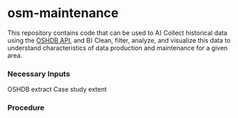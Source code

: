 # osm-maintenance
This repository contains code that can be used to A) Collect historical data using the [OSHDB API](https://github.com/GIScience/oshdb), and B) Clean, filter, analyze, and visualize this data to understand characteristics of data production and maintenance for a given area. 

### Necessary Inputs

OSHDB extract
Case study extent 

### Procedure 
